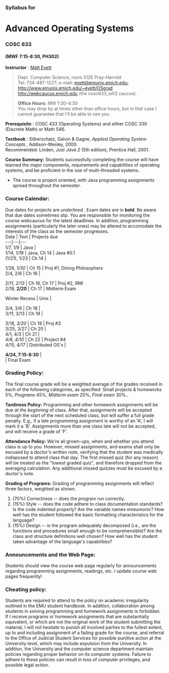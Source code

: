 ###  Syllabus for

#  Advanced Operating Systems

###  COSC 633

####  (MWF 7:15-8:30, PH302)

**Instructor** : [Matt Evett](http://www.emunix.emich.edu/%7Ematt)

> Dept. Computer Science; room 512E Pray-Harrold  
>  Tel: 734-487-1227; e-mail:
[evett@emunix.emich.edu;](mailto:evett@emunix.emich.edu;)  
>  http://www.emunix.emich.edu/~evett/OSgrad  
>  http://webcaucus.emich.edu (the cosc633_w02 caucus).

>

> **Office Hours:** MW 1:30-4:30  
>  You may drop by at times other than office hours, but in that case I cannot
guarantee that I'll be able to see you.

**Prerequisite** : COSC 433 (Operating Systems) and either COSC 330 (Discrete
Math) or Math 546.

**Textbook** : Silberschatz, Galvin & Gagne, _Applied_ _Operating System
Concepts_ , Addison-Wesley, 2000.  
    Recommended: Linden, _Just Java 2_ (5th edition), Prentice Hall, 2001. 

**Course Summary:** Students successfully completing the course will have
learned the major components, requirements and capabilities of operating
systems, and be proficient in the use of multi-threaded systems.  


* The course is project oriented, with Java programming assignments spread throughout the semester.

###  Course Calendar:

Due dates for projects are _underlined_ . Exam dates are in **bold**. Be aware
that due dates sometimes slip.   You are responsible for monitoring the course
webcaucus for the latest deadlines.  In addition, programming assignments
(particularly the later ones) may be altered to accomodate the interests of
the class as the semester progresses.  
  Date | Text | Projects due  
---|---|---  
1/7, 1/9 |  Java |  
1/14, _1/16_ |   Java, Ch 14 | Java #0.1  
(1/21), 1/23 |  Ch 14 |  
  
1/28, _1/30_ |   Ch 15 | Proj #1, Dining Philosophers  
2/4, 2/6 |  Ch 16 |  
  
2/11, _2/13_ |   Ch 16, Ch 17 |  Proj #2, RMI  
2/18, **2/20** |   Ch 17 | Midterm Exam  
  
Winter Recess |  Unix |  
  
3/4, 3/6 |  Ch 18 |  
3/11, 3/13 |  Ch 19 |  
  
3/18, _3/20_ |   Ch 19 |  Proj #3  
3/25, 3/27 |  Ch 20 |  
4/1, 4/3 |  Ch 21 |  
4/8,  _4/10_ |   Ch 22 |  Project #4  
4/15, 4/17 |  Distributed OS's |  
  
**4/24, 7:15-8:30** |  
|  Final Exam  
  


###  Grading Policy:

The final course grade will be a weighted average of the grades received in
each of the following categories, as specified: Small projects & homeworks 5%,
_Programs_ 45%, _Midterm exam_ 20%, _Final exam_ 30%..  


**Tardiness Policy:** Programming and other homework assignments will be due
_at the beginning_ of class. After that, assignments will be accepted through
the start of the next scheduled class, but will suffer a full grade penalty.
E.g., if a late programming assignment is worthy of an 'A', I will mark it a
'B'. Assignments more than one class late will not be accepted, and will
receive a grade of 'F'.

**Attendance Policy:** We're all grown-ups, when and whether you attend class
is up to you. However, missed assignments, and exams shall only be excused by
a doctor's written note, verifying that the student was medically indisposed
to attend class that day. The first missed quiz (for any reason) will be
treated as the "lowest graded quiz", and therefore dropped from the averaging
calculation. Any additional missed quizzes must be excused by a doctor's note.

**Grading of Programs:** Grading of programming assignments will reflect three
factors, weighted as shown.

  1. (70%) Correctness -- does the program run correctly.
  2. (15%) Style -- does the code adhere to class documentation standards? Is the code indented properly? Are the variable names mneumonic? How well has the student followed the basic formatting characteristics for the language?
  3. (15%) Design -- is the program adequately decomposed (i.e., are the functions and procedures small enough to be comprehensible)? Are the class and structure definitions well chosen? How well has the student taken advantage of the language's capabilities?

###  Announcements and the Web Page:

Students should view the course web page regularly for announcements regarding
programming assignments, readings, etc. I update course web pages frequently!

###  Cheating policy:

Students are required to attend to the policy on academic irregularity
outlined in the EMU student handbook. In addition, collaboration among
students in solving programming and homework assignments is forbidden. If I
receive programs or homework assignments that are substantially equivalent, or
which are not the original work of the student submitting the material, I will
not hesitate to punish all involved parties to the fullest extent, up to and
including assignment of a failing grade for the course, and referral to the
Office of Judicial Student Services for possible punitive action at the
University level, which may include expulsion from the University. In
addition, the University and the computer science department maintain policies
regarding proper behavior on its computer systems. Failure to adhere to these
policies can result in loss of computer privileges, and possible legal action.

